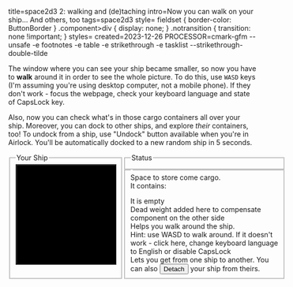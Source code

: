title=space2d3 2: walking and (de)taching
intro=Now you can walk on your ship... And others, too
tags=space2d3
style= fieldset { border-color: ButtonBorder } .component>div { display: none; } .notransition { transition: none !important; }
styles=
created=2023-12-26
PROCESSOR=cmark-gfm --unsafe -e footnotes -e table -e strikethrough -e tasklist --strikethrough-double-tilde

The window where you can see your ship became smaller,
so now you have to **walk** around it
in order to see the whole picture.
To do this, use `WASD` keys (I'm assuming you're using desktop computer, not a mobile phone).
If they don't work - focus the webpage, check your keyboard language and state of CapsLock key.

Also, now you can check what's in those cargo containers all over your ship.
Moreover, you can dock to other ships, and explore _their_ containers, too!
To undock from a ship, use "Undock" button available when you're in Airlock.
You'll be automatically docked to a new random ship in 5 seconds.

<div>
	<style id="currentComponent"></style>
	<div style="display: flex;">
		<fieldset style="width: 154px;">
			<legend>Your Ship</legend>
			<!-- <div style="text-align: center;">
				<button id="save">Save Ship</button>
				<button id="load">Load Ship</button>
				<button id="random">Generate Random</button>
			</div> -->
			<div id="canvasBox" style="width: 200px; height: 200px; overflow: hidden; background: black; border: 2px groove ButtonBorder;">
				<canvas id="myCanvas" style="position: relative; transition: all 0.166s cubic-bezier(0,.5,.8,.8) 0s; transition-property: top,left;"></canvas>
			</div>
		</fieldset>
		<div>
			<fieldset>
				<legend>Status</legend>
				<div id="status"></div>
			</fieldset>
			<fieldset class="component" style="width: 300px;">
				<legend id="componentLegend"></legend>
				<div id="CargoBay">Space to store come cargo. <div class="CargoBay_NonEmpty">It contains: <ul></ul>
					</div>
					<div class="CargoBay_Empty">It is empty</div>
				</div>
				<div id="Ballast">Dead weight added here to compensate <b></b> component on the other side</div>
				<div id="Passage">Helps you walk around the ship. <br> Hint: use WASD to walk around. If it doesn't work - click here, change keyboard language to English or disable CapsLock</div>
				<div id="Airlock">Lets you get from one ship to another. You can also <button id="Airlock_Detach">Detach</button> your ship from theirs. </div>
			</fieldset>
		</div>
	</div>
	<script src="space2d3-2-walking-and-detaching.js"></script>
</div>
